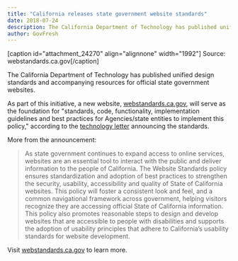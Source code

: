 ```yaml
---
title: "California releases state government website standards"
date: 2018-07-24
description: The California Department of Technology has published unified design standards and accompanying resources for official state government websites.
author: GovFresh
---
```


[caption id="attachment_24270" align="alignnone" width="1992"] Source: webstandards.ca.gov[/caption]

The California Department of Technology has published unified design standards and accompanying resources for official state government websites.

As part of this initiative, a new website, <a href="https://webstandards.ca.gov/">webstandards.ca.gov</a>, will serve as the foundation for "standards, code, functionality, implementation guidelines and best practices for Agencies/state entities to implement this policy," according to the <a href="https://cdt.ca.gov/wp-content/uploads/2018/07/TL-18-04-Website-Standards_2018-0723.pdf">technology letter</a> announcing the standards.

More from the announcement:

<blockquote>As state government continues to expand access to online services, websites are an essential tool to interact with the public and deliver information to the people of California. The Website Standards policy ensures standardization and adoption of best practices to strengthen the security, usability, accessibility and quality of State of California websites. This policy will foster a consistent look and feel, and a common navigational framework across government, helping visitors recognize they are accessing official State of California information. This policy also promotes reasonable steps to design and develop websites that are accessible to people with disabilities and supports the adoption of usability principles that adhere to California’s usability standards for website development.</blockquote>

Visit <a href="https://webstandards.ca.gov/">webstandards.ca.gov</a> to learn more.

